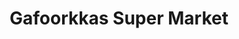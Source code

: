 ---
title: "Gafoorkkas Super Market"
url: /meruvambayi/gafoorkkas-super-market/
shop: Supermarkt
---